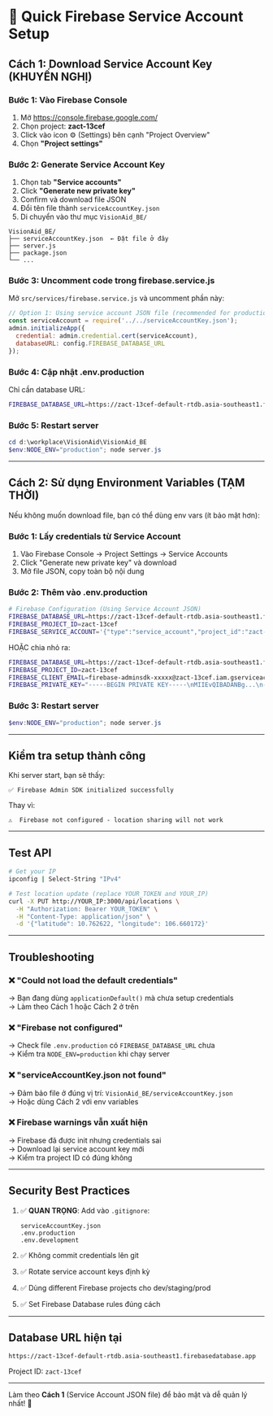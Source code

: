 # 🔐 Quick Firebase Service Account Setup

## Cách 1: Download Service Account Key (KHUYẾN NGHỊ)

### Bước 1: Vào Firebase Console
1. Mở https://console.firebase.google.com/
2. Chọn project: **zact-13cef**
3. Click vào icon ⚙️ (Settings) bên cạnh "Project Overview"
4. Chọn **"Project settings"**

### Bước 2: Generate Service Account Key
1. Chọn tab **"Service accounts"**
2. Click **"Generate new private key"**
3. Confirm và download file JSON
4. Đổi tên file thành `serviceAccountKey.json`
5. Di chuyển vào thư mục `VisionAid_BE/`

```
VisionAid_BE/
├── serviceAccountKey.json  ← Đặt file ở đây
├── server.js
├── package.json
└── ...
```

### Bước 3: Uncomment code trong firebase.service.js

Mở `src/services/firebase.service.js` và uncomment phần này:

```javascript
// Option 1: Using service account JSON file (recommended for production)
const serviceAccount = require('../../serviceAccountKey.json');
admin.initializeApp({
  credential: admin.credential.cert(serviceAccount),
  databaseURL: config.FIREBASE_DATABASE_URL
});
```

### Bước 4: Cập nhật .env.production

Chỉ cần database URL:

```bash
FIREBASE_DATABASE_URL=https://zact-13cef-default-rtdb.asia-southeast1.firebasedatabase.app
```

### Bước 5: Restart server

```powershell
cd d:\workplace\VisionAid\VisionAid_BE
$env:NODE_ENV="production"; node server.js
```

---

## Cách 2: Sử dụng Environment Variables (TẠM THỜI)

Nếu không muốn download file, bạn có thể dùng env vars (ít bảo mật hơn):

### Bước 1: Lấy credentials từ Service Account

1. Vào Firebase Console → Project Settings → Service Accounts
2. Click "Generate new private key" và download
3. Mở file JSON, copy toàn bộ nội dung

### Bước 2: Thêm vào .env.production

```bash
# Firebase Configuration (Using Service Account JSON)
FIREBASE_DATABASE_URL=https://zact-13cef-default-rtdb.asia-southeast1.firebasedatabase.app
FIREBASE_PROJECT_ID=zact-13cef
FIREBASE_SERVICE_ACCOUNT='{"type":"service_account","project_id":"zact-13cef",...}'
```

HOẶC chia nhỏ ra:

```bash
FIREBASE_DATABASE_URL=https://zact-13cef-default-rtdb.asia-southeast1.firebasedatabase.app
FIREBASE_PROJECT_ID=zact-13cef
FIREBASE_CLIENT_EMAIL=firebase-adminsdk-xxxxx@zact-13cef.iam.gserviceaccount.com
FIREBASE_PRIVATE_KEY="-----BEGIN PRIVATE KEY-----\nMIIEvQIBADANBg...\n-----END PRIVATE KEY-----\n"
```

### Bước 3: Restart server

```powershell
$env:NODE_ENV="production"; node server.js
```

---

## Kiểm tra setup thành công

Khi server start, bạn sẽ thấy:

```
✅ Firebase Admin SDK initialized successfully
```

Thay vì:

```
⚠️  Firebase not configured - location sharing will not work
```

---

## Test API

```bash
# Get your IP
ipconfig | Select-String "IPv4"

# Test location update (replace YOUR_TOKEN and YOUR_IP)
curl -X PUT http://YOUR_IP:3000/api/locations \
  -H "Authorization: Bearer YOUR_TOKEN" \
  -H "Content-Type: application/json" \
  -d '{"latitude": 10.762622, "longitude": 106.660172}'
```

---

## Troubleshooting

### ❌ "Could not load the default credentials"
→ Bạn đang dùng `applicationDefault()` mà chưa setup credentials  
→ Làm theo Cách 1 hoặc Cách 2 ở trên

### ❌ "Firebase not configured"
→ Check file `.env.production` có `FIREBASE_DATABASE_URL` chưa  
→ Kiểm tra `NODE_ENV=production` khi chạy server

### ❌ "serviceAccountKey.json not found"
→ Đảm bảo file ở đúng vị trí: `VisionAid_BE/serviceAccountKey.json`  
→ Hoặc dùng Cách 2 với env variables

### ❌ Firebase warnings vẫn xuất hiện
→ Firebase đã được init nhưng credentials sai  
→ Download lại service account key mới  
→ Kiểm tra project ID có đúng không

---

## Security Best Practices

1. ✅ **QUAN TRỌNG**: Add vào `.gitignore`:
   ```
   serviceAccountKey.json
   .env.production
   .env.development
   ```

2. ✅ Không commit credentials lên git
3. ✅ Rotate service account keys định kỳ
4. ✅ Dùng different Firebase projects cho dev/staging/prod
5. ✅ Set Firebase Database rules đúng cách

---

## Database URL hiện tại

```
https://zact-13cef-default-rtdb.asia-southeast1.firebasedatabase.app
```

Project ID: `zact-13cef`

---

Làm theo **Cách 1** (Service Account JSON file) để bảo mật và dễ quản lý nhất! 🔐
